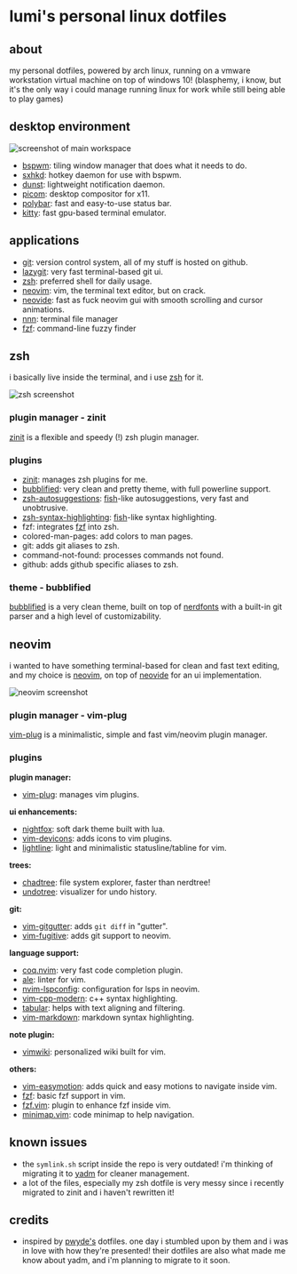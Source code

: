 <!-- vim:ft=markdown 
-->

# lumi's personal linux dotfiles

## about

my personal dotfiles, powered by arch linux, running on a vmware workstation virtual machine on top of windows 10!
(blasphemy, i know, but it's the only way i could manage running linux for work while still being able to play games)

## desktop environment

![screenshot of main workspace](https://i.imgur.com/KkEBmoA.jpeg)

- [bspwm](https://github.com/baskerville/bspwm): tiling window manager that does what it needs to do.
- [sxhkd](https://github.com/baskerville/sxhkd): hotkey daemon for use with bspwm.
- [dunst](https://github.com/dunst-project/dunst): lightweight notification daemon.
- [picom](https://github.com/yshui/picom): desktop compositor for x11.
- [polybar](https://github.com/polybar/polybar): fast and easy-to-use status bar. 
- [kitty](https://github.com/kovidgoyal/kitty): fast gpu-based terminal emulator.

## applications
- [git](https://git-scm.com): version control system, all of my stuff is hosted on github.
- [lazygit](https://github.com/jesseduffield/lazygit): very fast terminal-based git ui.
- [zsh](https://zsh.org): preferred shell for daily usage.
- [neovim](https://neovim.io): vim, the terminal text editor, but on crack.
- [neovide](https://github.com/neovide/neovide): fast as fuck neovim gui with smooth scrolling and cursor animations.
- [nnn](https://github.com/jarun/nnn): terminal file manager
- [fzf](https://github.com/junegunn/fzf): command-line fuzzy finder

## zsh
i basically live inside the terminal, and i use [zsh](https://zsh.org) for it.

![zsh screenshot](https://i.imgur.com/cJvIpIm.jpeg)

### plugin manager - zinit
[zinit](https://github.com/zdharma/zinit) is a flexible and speedy (!) zsh plugin manager.

### plugins
- [zinit](https://github.com/zdharma/zinit): manages zsh plugins for me.
- [bubblified](https://github.com/hohmannr/bubblified): very clean and pretty theme, with full powerline support.
- [zsh-autosuggestions](https://github.com/zsh-users/zsh-autosuggestions): [fish](https://fishshell.com)-like autosuggestions, very fast and unobtrusive.
- [zsh-syntax-highlighting](https://github.com/zsh-users/zsh-syntax-highlighting): [fish](https://fishshell.org)-like syntax highlighting.
- fzf: integrates [fzf](https://github.com/junegunn/fzf) into zsh.
- colored-man-pages: add colors to man pages.
- git: adds git aliases to zsh.
- command-not-found: processes commands not found.
- github: adds github specific aliases to zsh.

### theme - bubblified
[bubblified](https://github.com/hohmannr/bubblified) is a very clean theme, built on top of [nerdfonts](https://github.com/ryanoasis/nerd-fonts)
with a built-in git parser and a high level of customizability.

## neovim
i wanted to have something terminal-based for clean and fast text editing, and my choice is [neovim](https://neovim.io), on top of
[neovide](https://github.io/neovide/neovide) for an ui implementation.

![neovim screenshot](https://i.imgur.com/F6RCO3c.jpeg)

### plugin manager - vim-plug
[vim-plug](https://github.com/junegunn/vim-plug) is a minimalistic, simple and fast vim/neovim plugin manager.

### plugins
**plugin manager:**
- [vim-plug](https://github.com/junegunn/vim-plug): manages vim plugins.

**ui enhancements:**
- [nightfox](https://github.com/EdenEast/nightfox.nvim): soft dark theme built with lua.
- [vim-devicons](https://github.com/ryanoasis/vim-devicons): adds icons to vim plugins.
- [lightline](https://github.com/itchyny/lightline.vim): light and minimalistic statusline/tabline for vim.

**trees:**
- [chadtree](https://github.com/ms-jpq/chadtree): file system explorer, faster than nerdtree!
- [undotree](https://github.com/mbbill/undotree): visualizer for undo history.

**git:**
- [vim-gitgutter](https://github.com/airblade/vim-gitgutter): adds `git diff` in "gutter".
- [vim-fugitive](https://github.com/junegunn/vim-fugitive): adds git support to neovim.

**language support:**
- [coq.nvim](https://github.com/ms-jpq/coq_nvim): very fast code completion plugin.
- [ale](https://github.com/dense-analysis/ale): linter for vim.
- [nvim-lspconfig](https://github.com/neovim/nvim-lspconfig): configuration for lsps in neovim.
- [vim-cpp-modern](https://github.com/bfrg/vim-cpp-modern): c++ syntax highlighting.
- [tabular](https://github.com/godlygeek/tabular): helps with text aligning and filtering.
- [vim-markdown](https://github.com/plasticboy/vim-markdown): markdown syntax highlighting.

**note plugin:**
- [vimwiki](https://github.com/vimwiki/vimwiki): personalized wiki built for vim.

**others:**
- [vim-easymotion](https://github.com/easymotion/vim-easymotion): adds quick and easy motions to navigate inside vim.
- [fzf](https://github.com/junegunn/fzf): basic fzf support in vim.
- [fzf.vim](https://github.com/junegunn/fzf.vim): plugin to enhance fzf inside vim.
- [minimap.vim](https://github.com/wfxr/minimap.nvim): code minimap to help navigation.

## known issues
- the `symlink.sh` script inside the repo is very outdated! i'm thinking of migrating it to [yadm](https://github.com/TheLocehiliosan/yadm) for
cleaner management.
- a lot of the files, especially my zsh dotfile is very messy since i recently migrated to zinit and i haven't rewritten it!

## credits
- inspired by [pwyde's](https://github.com/pwyde/dotfiles) dotfiles. one day i stumbled upon by them and i was in love with how they're presented!
their dotfiles are also what made me know about yadm, and i'm planning to migrate to it soon.
